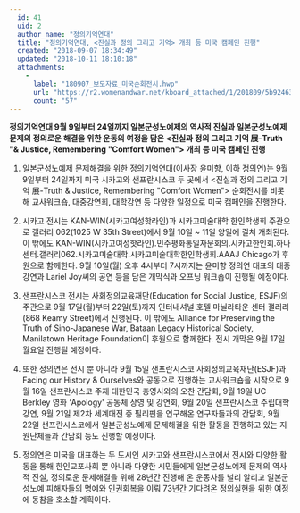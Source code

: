```yaml
---
  id: 41
  uid: 2
  author_name: "정의기억연대"
  title: "정의기억연대, <진실과 정의 그리고 기억> 개최 등 미국 캠페인 진행"
  created: "2018-09-07 18:34:49"
  updated: "2018-10-11 18:10:18"
  attachments: 
    - 
      label: "180907_보도자료_미국순회전시.hwp"
      url: "https://r2.womenandwar.net/kboard_attached/1/201809/5b924639ef7525769125.hwp"
      count: "57"
---
```

**정의기억연대 9월 9일부터 24일까지 일본군성노예제의 역사적 진실과 일본군성노예제 문제의 정의로운 해결을 위한 운동의 여정을 담은 <진실과 정의 그리고 기억 展-Truth "& Justice, Remembering "Comfort Women"> 개최 등 미국 캠페인 진행**

1. 일본군성노예제 문제해결을 위한 정의기억연대(이사장 윤미향, 이하 정의연)는 9월 9일부터 24일까지 미국 시카고와 샌프란시스코 두 곳에서 <진실과 정의 그리고 기억 展-Truth & Justice, Remembering "Comfort Women"> 순회전시를 비롯해 교사워크숍, 대중강연회, 대학강연 등 다양한 일정으로 미국 캠페인을 진행한다. 

2. 시카고 전시는 KAN-WIN(시카고여성핫라인)과 시카고미술대학 한인학생회 주관으로 갤러리 062(1025 W 35th Street)에서 9월 10일 ~ 11일 양일에 걸쳐 개최된다. 이 밖에도 KAN-WIN(시카고여성핫라인).민주평화통일자문회의.시카고한인회.하나센터.갤러리062.시카고미술대학.시카고미술대학한인학생회.AAAJ Chicago가 후원으로 함께한다. 9월 10일(월) 오후 4시부터 7시까지는 윤미향 정의연 대표의 대중강연과 Lariel Joy씨의 공연 등을 담은 개막식과 오프닝 워크숍이 진행될 예정이다. 

3. 샌프란시스코 전시는 사회정의교육재단(Education for Social Justice, ESJF)의 주관으로 9월 17일(월)부터 22일(토)까지 인터내셔널 호텔 마닐라타운 센터 갤러리(868 Keamy Street)에서 진행된다. 이 밖에도 Alliance for Preserving the Truth of Sino-Japanese War, Bataan Legacy Historical Society, Manilatown Heritage Foundation이 후원으로 함께한다. 전시 개막은 9월 17일 월요일 진행될 예정이다. 

4. 또한 정의연은 전시 뿐 아니라 9월 15일 샌프란시스코 사회정의교육재단(ESJF)과 Facing our History & Ourselves와 공동으로 진행하는 교사워크숍을 시작으로 9월 16일 샌프란시스코 주재 대한민국 총영사와의 오찬 간담회, 9월 19일 UC Berkley 영화 ‘Apology' 공동체 상영 및 강연회, 9월 20일 샌프란시스코 주립대학 강연, 9월 21일 제2차 세계대전 중 필리핀을 연구해온 연구자들과의 간담회, 9월 22일 샌프란시스코에서 일본군성노예제 문제해결을 위한 활동을 진행하고 있는 지원단체들과 간담회 등도 진행할 예정이다. 

5. 정의연은 미국을 대표하는 두 도시인 시카고와 샌프란시스코에서 전시와 다양한 활동을 통해 한인교포사회 뿐 아니라 다양한 시민들에게 일본군성노예제 문제의 역사적 진실, 정의로운 문제해결을 위해 28년간 진행해 온 운동사를 널리 알리고 일본군성노예 피해자들의 명예와 인권회복을 이뤄 73년간 기다려온 정의실현을 위한 여정에 동참을 호소할 계획이다.